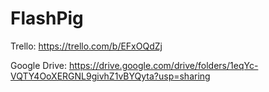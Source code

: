 # FlashPig

Trello: https://trello.com/b/EFxOQdZj


Google Drive: https://drive.google.com/drive/folders/1eqYc-VQTY4OoXERGNL9givhZ1vBYQyta?usp=sharing
